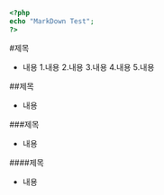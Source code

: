 ```PHP
<?php
echo "MarkDown Test";
?>
```

#제목
- 내용
1.내용
2.내용
3.내용
4.내용
5.내용

##제목
- 내용

###제목
- 내용

####제목
- 내용
